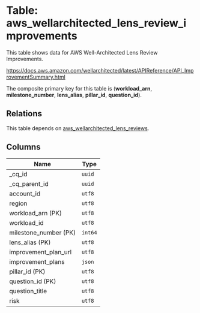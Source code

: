 # Table: aws_wellarchitected_lens_review_improvements

This table shows data for AWS Well-Architected Lens Review Improvements.

https://docs.aws.amazon.com/wellarchitected/latest/APIReference/API_ImprovementSummary.html

The composite primary key for this table is (**workload_arn**, **milestone_number**, **lens_alias**, **pillar_id**, **question_id**).

## Relations

This table depends on [aws_wellarchitected_lens_reviews](aws_wellarchitected_lens_reviews).

## Columns

| Name          | Type          |
| ------------- | ------------- |
|_cq_id|`uuid`|
|_cq_parent_id|`uuid`|
|account_id|`utf8`|
|region|`utf8`|
|workload_arn (PK)|`utf8`|
|workload_id|`utf8`|
|milestone_number (PK)|`int64`|
|lens_alias (PK)|`utf8`|
|improvement_plan_url|`utf8`|
|improvement_plans|`json`|
|pillar_id (PK)|`utf8`|
|question_id (PK)|`utf8`|
|question_title|`utf8`|
|risk|`utf8`|